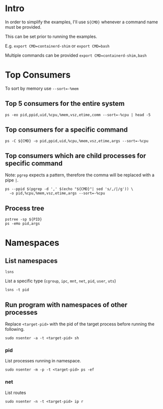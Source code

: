 # Intro
In order to simplify the examples, I'll use `${CMD}` whenever a command name must be provided.

This can be set prior to running the examples.

E.g. `export CMD=containerd-shim` or `export CMD=bash`

Multiple commands can be provided `export CMD=containerd-shim,bash`

# Top Consumers
To sort by memory use `--sort=-%mem`

## Top 5 consumers for the entire system
```
ps -eo pid,ppid,uid,%cpu,%mem,vsz,etime,comm --sort=-%cpu | head -5
```

## Top consumers for a specific command
```
ps -C ${CMD} -o pid,ppid,uid,%cpu,%mem,vsz,etime,args --sort=-%cpu
```

## Top consumers which are child processes for specific command
Note: `pgrep` expects a pattern, therefore the comma will be replaced with a pipe `|`.

```
ps --ppid $(pgrep -d ',' $(echo "${CMD}"| sed 's/,/|/g')) \
  -o pid,%cpu,%mem,vsz,etime,args --sort=-%cpu
```

## Process tree
```
pstree -sp ${PID}
ps -eHo pid,args
```

# Namespaces
## List namespaces
```
lsns
```
List a specific type (`cgroup`, `ipc`, `mnt`, `net`, `pid`, `user`, `uts`)
```
lsns -t pid
```
## Run program with namespaces of other processes
Replace `<target-pid>` with the pid of the target process before running the following.
```
sudo nsenter -a -t <target-pid> sh
```

### pid
List processes running in namespace.
```
sudo nsenter -m -p -t <target-pid> ps -ef
```

### net
List routes
```
sudo nsenter -n -t <target-pid> ip r
```